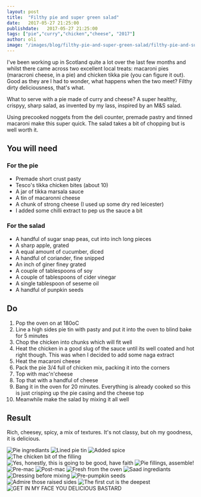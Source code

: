 ```yaml
---
layout: post
title:  "Filthy pie and super green salad"
date:   2017-05-27 21:25:00
publishdate:   2017-05-27 21:25:00
tags: ["pie","curry","chicken","cheese", "2017"]
author: oli
image: "/images/blog/filthy-pie-and-super-green-salad/filthy-pie-and-super-green-salad-15.jpg"
---
```


I've been working up in Scotland quite a lot over the last few months and whilst there came across two excellent local treats: macaroni pies (maracroni cheese, in a pie) and chicken tikka pie (you can figure it out).  Good as they are I had to wonder, what happens when the two meet?  Filthy dirty deliciousness, that's what.

What to serve with a pie made of curry and cheese?  A super healthy, crispyy, sharp salad, as invented by my lass, inspired by an M&S salad.

Using precooked noggets from the deli counter, premade pastry and tinned macaroni make this super quick.  The salad takes a bit of chopping but is well worth it.

## You will need

### For the pie

* Premade short crust pasty
* Tesco's tikka chicken bites (about 10)
* A jar of tikka marsala sauce
* A tin of macaronni cheese
* A chunk of strong cheese (I used up some dry red leicester)
* I added some chilli extract to pep us the sauce a bit

### For the salad

* A handful of sugar snap peas, cut into inch long pieces 
* A sharp apple, grated
* A equal amount of cucumber, diced
* A handful of coriander, fine snipped
* An inch of giner finey grated
* A couple of tablespoons of soy
* A couple of tablespoons of cider vinegar
* A single tablespoon of seseme oil
* A handful of punpkin seeds

## Do

1. Pop the oven on at 180oC
2. Line a high sides pie tin with pasty and put it into the oven to blind bake for 5 minutes 
3. Chop the chicken into chunks which will fit well
4. Heat the chicken in a good slug of the sauce until its well coated and hot right though.  This was when I decided to add some naga extract
5. Heat the macaroni cheese
6. Pack the pie 3/4 full of chicken mix, packing it into the corners
7. Top with mac'n'cheese
8. Top that with a handful of cheese
9. Bang it in the oven for 20 minutes.  Everything is already cooked so this is just crisping up the pie casing and the cheese top
10. Meanwhile make the salad by mixing it all well


## Result

Rich, cheesey, spicy, a mix of textures.  It's not classy, but oh my goodness, it is delicious.  

![Pie ingrediants](/images/blog/filthy-pie-and-super-green-salad/filthy-pie-and-super-green-salad-01.jpg)
![Lined pie tin](/images/blog/filthy-pie-and-super-green-salad/filthy-pie-and-super-green-salad-02.jpg)
![Added spice](/images/blog/filthy-pie-and-super-green-salad/filthy-pie-and-super-green-salad-03.jpg)
![The chicken bit of the filling](/images/blog/filthy-pie-and-super-green-salad/filthy-pie-and-super-green-salad-04.jpg)
![Yes, honestly, this is going to be good, have faith](/images/blog/filthy-pie-and-super-green-salad/filthy-pie-and-super-green-salad-05.jpg)
![Pie fillings, assemble!](/images/blog/filthy-pie-and-super-green-salad/filthy-pie-and-super-green-salad-06.jpg)
![Pre-mac](/images/blog/filthy-pie-and-super-green-salad/filthy-pie-and-super-green-salad-07.jpg)
![Post-mac](/images/blog/filthy-pie-and-super-green-salad/filthy-pie-and-super-green-salad-08.jpg)
![Fresh from the oven](/images/blog/filthy-pie-and-super-green-salad/filthy-pie-and-super-green-salad-09.jpg)
![Saad ingrediants](/images/blog/filthy-pie-and-super-green-salad/filthy-pie-and-super-green-salad-10.jpg)
![Dressing before mixing](/images/blog/filthy-pie-and-super-green-salad/filthy-pie-and-super-green-salad-11.jpg)
![Pre-pumpkin seeds](/images/blog/filthy-pie-and-super-green-salad/filthy-pie-and-super-green-salad-12.jpg)
![Admire those raised sides](/images/blog/filthy-pie-and-super-green-salad/filthy-pie-and-super-green-salad-13.jpg)
![The first cut is the deepest](/images/blog/filthy-pie-and-super-green-salad/filthy-pie-and-super-green-salad-14.jpg)
![GET IN MY FACE YOU DELICIOUS BASTARD](/images/blog/filthy-pie-and-super-green-salad/filthy-pie-and-super-green-salad-15.jpg)


